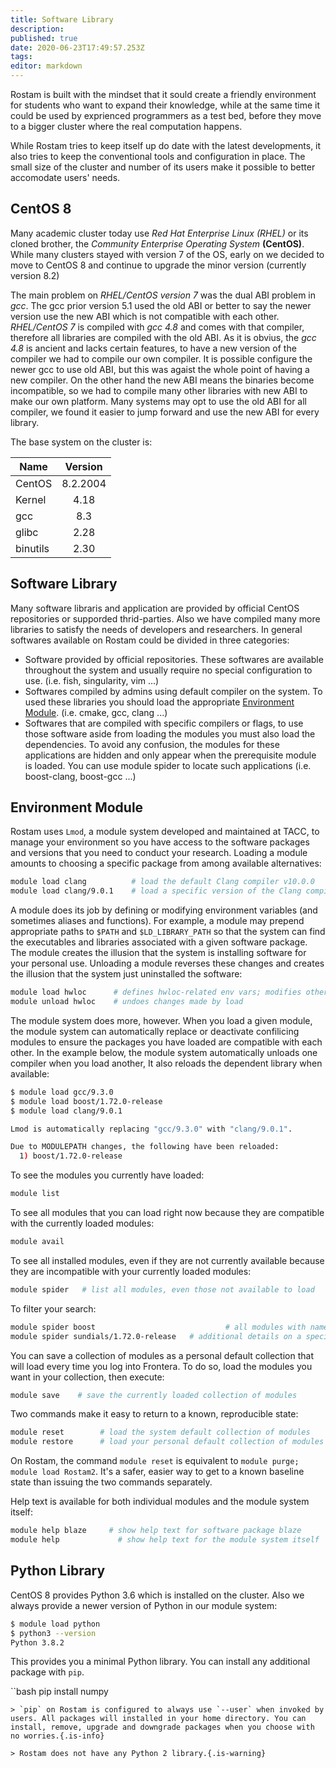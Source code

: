 ```yaml
---
title: Software Library
description: 
published: true
date: 2020-06-23T17:49:57.253Z
tags: 
editor: markdown
---
```


Rostam is built with the mindset that it sould create a friendly environment for students who want to expand their knowledge, while at the same time it could be used by exprienced programmers as a test bed, before they move to a bigger cluster where the real computation happens.

While Rostam tries to keep itself up do date with the latest developments, it also tries to keep the conventional tools and configuration in place. The small size of the cluster and number of its users make it possible to better accomodate users' needs.

## CentOS 8
Many academic cluster today use *Red Hat Enterprise Linux (RHEL)* or its cloned brother, the *Community Enterprise Operating System* **(CentOS)**. While many clusters stayed with version 7 of the OS, early on we decided to move to CentOS 8 and continue to upgrade the minor version (currently version 8.2)

The main problem on *RHEL/CentOS version 7* was the dual ABI problem in *gcc*. The gcc prior version 5.1 used the old ABI or better to say the newer version use the new ABI which is not compatible with each other. *RHEL/CentOS 7* is compiled with *gcc 4.8* and comes with that compiler, therefore all libraries are compiled with the old ABI. As it is obvius, the *gcc 4.8* is ancient and lacks certain features, to have a new version of the compiler we had to compile our own compiler. It is possible configure the newer gcc to use old ABI, but this was agaist the whole point of having a new compiler. On the other hand the new ABI means the binaries become incompatible, so we had to compile many other libraries with new ABI to make our own platform. Many systems may opt to use the old ABI for all compiler, we found it easier to jump forward and use the new ABI for every library.

The base system on the cluster is:

|Name     |Version   |
|---------|:--------:|
|CentOS   |8.2.2004  |
|Kernel   |4.18      |
|gcc      |8.3       |
|glibc    |2.28      |
|binutils |2.30      |

## Software Library

Many software libraris and application are provided by official CentOS repositories or supporded thrid-parties. Also we have compiled many more libraries to satisfy the needs of developers and researchers. In general softwares available on Rostam could be divided in three categories:

- Software provided by official repositories. These softwares are available throughout the system and usually require no special configuration to use. (i.e. fish, singularity, vim ...)
- Softwares compiled by admins using default compiler on the system. To used these libraries you should load the appropriate [Environment Module](#Environment-Module). (i.e. cmake, gcc, clang ...)
- Softwares that are compiled with specific compilers or flags, to use those software aside from loading the modules you must also load the dependencies. To avoid any confusion, the modules for these applications are hidden and only appear when the prerequisite module is loaded. You can use module spider to locate such applications (i.e. boost-clang, boost-gcc ...)

## Environment Module
Rostam uses `Lmod`, a module system developed and maintained at TACC, to manage your environment so you have access to the software packages and versions that you need to conduct your research. Loading a module amounts to choosing a specific package from among available alternatives:

```bash
module load clang          # load the default Clang compiler v10.0.0
module load clang/9.0.1    # load a specific version of the Clang compiler
```

A module does its job by defining or modifying environment variables (and sometimes aliases and functions). For example, a module may prepend appropriate paths to `$PATH` and `$LD_LIBRARY_PATH` so that the system can find the executables and libraries associated with a given software package. The module creates the illusion that the system is installing software for your personal use. Unloading a module reverses these changes and creates the illusion that the system just uninstalled the software:

```bash
module load hwloc      # defines hwloc-related env vars; modifies others
module unload hwloc    # undoes changes made by load
```

The module system does more, however. When you load a given module, the module system can automatically replace or deactivate confilicing modules to ensure the packages you have loaded are compatible with each other. In the example below, the module system automatically unloads one compiler when you load another, It also reloads the dependent library when available:

```bash
$ module load gcc/9.3.0
$ module load boost/1.72.0-release
$ module load clang/9.0.1 

Lmod is automatically replacing "gcc/9.3.0" with "clang/9.0.1".

Due to MODULEPATH changes, the following have been reloaded:
  1) boost/1.72.0-release

```

To see the modules you currently have loaded:

```bash
module list
```

To see all modules that you can load right now because they are compatible with the currently loaded modules:

```bash
module avail
```

To see all installed modules, even if they are not currently available because they are incompatible with your currently loaded modules:

```bash
module spider   # list all modules, even those not available to load
```

To filter your search:

```bash
module spider boost             				# all modules with names containing 'boost'
module spider sundials/1.72.0-release   # additional details on a specific module
```

You can save a collection of modules as a personal default collection that will load every time you log into Frontera. To do so, load the modules you want in your collection, then execute:

```bash
module save    # save the currently loaded collection of modules 
```

Two commands make it easy to return to a known, reproducible state:

```bash
module reset   		# load the system default collection of modules
module restore 		# load your personal default collection of modules
```

On Rostam, the command `module reset` is equivalent to `module purge; module load Rostam2`. It's a safer, easier way to get to a known baseline state than issuing the two commands separately.

Help text is available for both individual modules and the module system itself:

```bash
module help blaze     # show help text for software package blaze
module help         	# show help text for the module system itself
```

## Python Library
CentOS 8 provides Python 3.6 which is installed on the cluster. Also we always provide a newer version of Python in our module system:

```bash
$ module load python
$ python3 --version
Python 3.8.2
```

This provides you a minimal Python library. You can install any additional package with `pip`.

``bash
pip install numpy
```
> `pip` on Rostam is configured to always use `--user` when invoked by users. All packages will installed in your home directory. You can install, remove, upgrade and downgrade packages when you choose with no worries.{.is-info}

> Rostam does not have any Python 2 library.{.is-warning}
